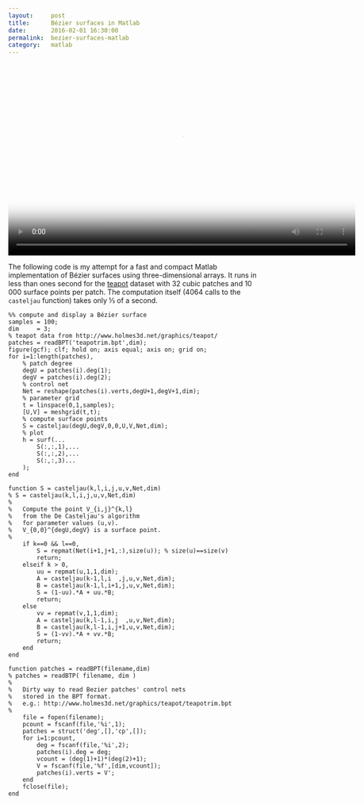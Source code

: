 ```yaml
---
layout:     post
title:      Bézier surfaces in Matlab
date:       2016-02-01 16:30:00
permalink:  bezier-surfaces-matlab
category:   matlab
---
```


<div style="text-align:center;">
    <video width="700" height="388" poster="/assets/teapot.gif" autoplay loop>
        <source src="/assets/teapot.mp4" type="video/mp4">
        Your browser does not support the video tag.
    </video>
</div>

The following code is my attempt for a fast and compact Matlab implementation of Bézier surfaces using three-dimensional arrays. It runs in less than ones second for the [teapot](http://www.holmes3d.net/graphics/teapot/teapotrim.bpt) dataset with 32 cubic patches and 10 000 surface points per patch. The computation itself (4064 calls to the `casteljau` function) takes only &#8531; of a second.

<pre><code>%% compute and display a Bézier surface
samples = 100;
dim     = 3;
% teapot data from http://www.holmes3d.net/graphics/teapot/
patches = readBPT('teapotrim.bpt',dim);
figure(gcf); clf; hold on; axis equal; axis on; grid on;
for i=1:length(patches),
    % patch degree
    degU = patches(i).deg(1);
    degV = patches(i).deg(2);
    % control net
    Net = reshape(patches(i).verts,degU+1,degV+1,dim);
    % parameter grid
    t = linspace(0,1,samples);
    [U,V] = meshgrid(t,t);
    % compute surface points
    S = casteljau(degU,degV,0,0,U,V,Net,dim);
    % plot
    h = surf(...
        S(:,:,1),...
        S(:,:,2),...
        S(:,:,3)...
    );
end

function S = casteljau(k,l,i,j,u,v,Net,dim)
% S = casteljau(k,l,i,j,u,v,Net,dim)
%
%   Compute the point V_{i,j}^{k,l}
%   from the De Casteljau's algorithm
%   for parameter values (u,v).
%   V_{0,0}^{degU,degV} is a surface point.
%
    if k==0 && l==0,
        S = repmat(Net(i+1,j+1,:),size(u)); % size(u)==size(v)
        return;
    elseif k > 0,
        uu = repmat(u,1,1,dim);
        A = casteljau(k-1,l,i  ,j,u,v,Net,dim);
        B = casteljau(k-1,l,i+1,j,u,v,Net,dim);
        S = (1-uu).*A + uu.*B;
        return;
    else
        vv = repmat(v,1,1,dim);
        A = casteljau(k,l-1,i,j  ,u,v,Net,dim);
        B = casteljau(k,l-1,i,j+1,u,v,Net,dim);
        S = (1-vv).*A + vv.*B;
        return;
    end
end

function patches = readBPT(filename,dim)
% patches = readBTP( filename, dim )
%
%   Dirty way to read Bezier patches' control nets
%   stored in the BPT format.
%   e.g.: http://www.holmes3d.net/graphics/teapot/teapotrim.bpt
%
    file = fopen(filename);
    pcount = fscanf(file,'%i',1);
    patches = struct('deg',[],'cp',[]);
    for i=1:pcount,
        deg = fscanf(file,'%i',2);
        patches(i).deg = deg;
        vcount = (deg(1)+1)*(deg(2)+1);
        V = fscanf(file,'%f',[dim,vcount]);
        patches(i).verts = V';
    end
    fclose(file); 
end
</code></pre>
